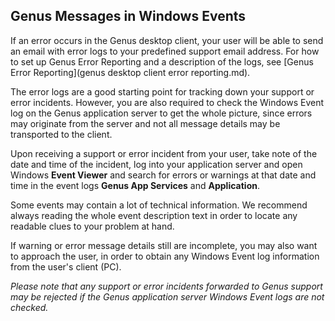 ## Genus Messages in Windows Events

If an error occurs in the Genus desktop client, your user will be able to send an email with error logs to your predefined support email address. For how to set up Genus Error Reporting and a description of the logs, see [Genus Error Reporting](genus desktop client error reporting.md).

The error logs are a good starting point for tracking down your support or error incidents. However, you are also required to check the Windows Event log on the Genus application server to get the whole picture, since errors may originate from the server and not all message details may be transported to the client.

Upon receiving a support or error incident from your user, take note of the date and time of the incident, log into your application server and open Windows **Event Viewer** and search for errors or warnings at that date and time in the event logs **Genus App Services** and **Application**.

Some events may contain a lot of technical information. We recommend always reading the whole event description text in order to locate any readable clues to your problem at hand.

If warning or error message details still are incomplete, you may also want to approach the user, in order to obtain any Windows Event log information from the user's client (PC).

_Please note that any support or error incidents forwarded to Genus support may be rejected if the Genus application server Windows Event logs are not checked._